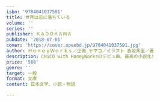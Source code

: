 ```yaml
---
isbn: '9784041037591'
title: 世界は恋に落ちている
volume: ''
series: ''
publisher: ＫＡＤＯＫＡＷＡ
pubdate: '2018-07-01'
cover: 'https://cover.openbd.jp/9784041037591.jpg'
author: ＨｏｎｅｙＷｏｒｋｓ／企画 ヤマコ／イラスト 香坂茉里／著
description: CHiCO with HoneyWorksのデビュ曲、最高の小説化!
price: '580'
genre: ''
target: 一般
format: 文庫
content: 日本文学、小説・物語

---
```

